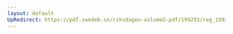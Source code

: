 ```yaml
---
layout: default
UpRedirect: https://pdf.swedeb.se/riksdagen-volumeG-pdf/199293/reg_199293_UU.pdf
---
```

